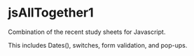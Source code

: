 # jsAllTogether1
Combination of the recent study sheets for Javascript.

This includes Dates(), switches, form validation, and pop-ups.
